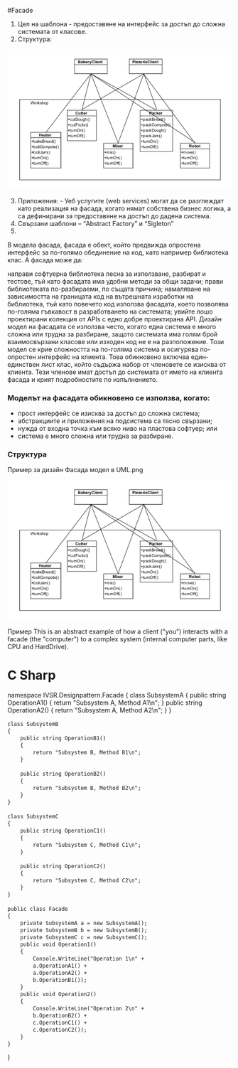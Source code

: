 
#Facade
1.	Цел на шаблона  - предоставяне на интерфейс за достъп до сложна системата от класове.
2.	Структура:
 
<p align="center"><a href="https://github.com/tddold/Telerik-Academy/blob/master/Programming%20with%20C%23/4.%20High-Quality-Code/HW/17.%20Design%20Patterns/Homework/Picture/Facade.png"><img src="https://github.com/tddold/Telerik-Academy/blob/master/Programming%20with%20C%23/4.%20High-Quality-Code/HW/17.%20Design%20Patterns/Homework/Picture/Facade.png" /></a></p>

3.	Приложения: - Уеб услугите (web services) могат да се разглеждат като реализация на фасада, когато нямат собствена бизнес логика, а са дефинирани за предоставяне на достъп до дадена система.
4.	Свързани шаблони – “Abstract Factory” и “Sigleton”
5.	
В модела фасада,  фасада е обект, който предвижда опростена интерфейс за по-голямо обединение на код, като например библиотека клас. A фасада може да:

направи софтуерна библиотека лесна за използване, разбират и тестове, тъй като фасадата има удобни методи за общи задачи;
прави библиотеката по-разбираеми, по същата причина;
намаляване на зависимостта на границата код на вътрешната изработки на библиотека, тъй като повечето код използва фасадата, което позволява по-голяма гъвкавост в разработването на системата;
увийте лошо проектирани колекция от APIs с едно добре проектирана API.
Дизайн модел на фасадата се използва често, когато една система е много сложна или трудна за разбиране, защото системата има голям брой взаимосвързани класове или изходен код не е на разположение. Този модел се крие сложността на по-голяма система и осигурява по-опростен интерфейс на клиента. Това обикновено включва един-единствен лист клас, който съдържа набор от членовете се изисква от клиента. Тези членове имат достъп до системата от името на клиента фасада и крият подробностите по изпълнението.

### Моделът на фасадата обикновено се използва, когато:

-   прост интерфейс се изисква за достъп до сложна система;
-   абстракциите и приложения на подсистема са тясно свързани;
-   нужда от входна точка към всяко ниво на пластова софтуер; или
-   система е много сложна или трудна за разбиране.

### Структура
Пример за дизайн Фасада модел в UML.png
<p align="center"><a href="https://github.com/tddold/Telerik-Academy/blob/master/Programming%20with%20C%23/4.%20High-Quality-Code/HW/17.%20Design%20Patterns/Homework/Picture/Facade.png"><img src="https://github.com/tddold/Telerik-Academy/blob/master/Programming%20with%20C%23/4.%20High-Quality-Code/HW/17.%20Design%20Patterns/Homework/Picture/Facade.png" /></a></p>

Пример
This is an abstract example of how a client ("you") interacts with a facade (the "computer") to a complex system (internal computer parts, like CPU and HardDrive).

# C Sharp

namespace IVSR.Designpattern.Facade
{
    class SubsystemA
    {
        public string OperationA1()
        {
            return "Subsystem A, Method A1\n";
        }
        public string OperationA2()
        {
            return "Subsystem A, Method A2\n";
        }
    }

    class SubsystemB
    {
        public string OperationB1()
        {
            return "Subsystem B, Method B1\n";
        }

        public string OperationB2()
        {
            return "Subsystem B, Method B2\n";
        }
    }

    class SubsystemC
    {
        public string OperationC1()
        {
            return "Subsystem C, Method C1\n";
        }

        public string OperationC2()
        {
            return "Subsystem C, Method C2\n";
        }
    }

    public class Facade
    {
        private SubsystemA a = new SubsystemA();
        private SubsystemB b = new SubsystemB();
        private SubsystemC c = new SubsystemC();
        public void Operation1()
        {
            Console.WriteLine("Operation 1\n" +
            a.OperationA1() +
            a.OperationA2() +
            b.OperationB1());
        }
        public void Operation2()
        {
            Console.WriteLine("Operation 2\n" +
            b.OperationB2() +
            c.OperationC1() +
            c.OperationC2());
        }
    }
}
